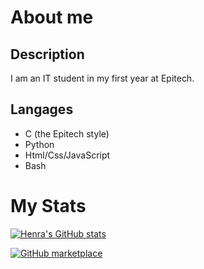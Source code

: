 # About me
## Description
  I am an IT student in my first year at Epitech.

## Langages
  * C (the Epitech style)
  * Python
  * Html/Css/JavaScript
  * Bash

# My Stats

[![Henra's GitHub stats](https://github-readme-stats.vercel.app/api?username=HenraL&show_icons=true&theme=blue-green)](https://github.com/anuraghazra/github-readme-stats)

[![GitHub marketplace](./dist/github-snake.svg)](https://github.com/marketplace/actions/generate-snake-game-from-github-contribution-grid)
